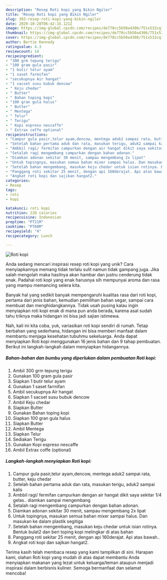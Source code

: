 ```yaml
---
description: "Resep Roti kopi yang Bikin Ngiler"
title: "Resep Roti kopi yang Bikin Ngiler"
slug: 303-resep-roti-kopi-yang-bikin-ngiler
date: 2020-10-28T06:42:15.121Z
image: https://img-global.cpcdn.com/recipes/de778cc5b50a4306/751x532cq70/roti-kopi-foto-resep-utama.jpg
thumbnail: https://img-global.cpcdn.com/recipes/de778cc5b50a4306/751x532cq70/roti-kopi-foto-resep-utama.jpg
cover: https://img-global.cpcdn.com/recipes/de778cc5b50a4306/751x532cq70/roti-kopi-foto-resep-utama.jpg
author: Bertie Kennedy
ratingvalue: 4.3
reviewcount: 14
recipeingredient:
- "300 grm tepung terigu"
- "100 gram gula pasir"
- "1 butir telur ayam"
- "1 saset farmifan"
- "secukupnya Air hangat"
- "1 sacset susu bubuk dencow"
- " Keju chedar"
- " Butter"
- " Bahan toping kopi"
- "100 gran gula halus"
- " Butter"
- " Mentega"
- " Telur"
- " Terigu"
- " Kopi espreso nescaffe"
- " Extrax coffe optional"
recipeinstructions:
- "Campur gula pasir,telur ayam,dencow, mentega aduk2 sampai rata, butter, keju chedar"
- "Setelah bahan pertama aduk dan rata, masukan terigu, aduk2 sampai kalis"
- "Ambbil ragi/ fermifan campurkan dengan air hangat dikit saya sekitar 1/4 gelas.. diamkan sampai mengembang"
- "Setalah ragi mengembang campurkan dengan bahan adonan."
- "Diamkan adonan sekitar 30 menit, sampau mengembang 2x lipat"
- "Untuk topingnya, masukan semua bahan mixer sampai halus. Dan masukan ke dalam plastik segitiga"
- "Setelah bahan mengembang, masukan keju chedar untuk isian rotinya. Bentuk bulat2 dan beri toping kopi melingkar di atas bahan"
- "Panggang roti sekitar 25 menit, dengan api 160derajat. Api atas bawah.."
- "Angkat roti kopi dan sajikan hangat2."
categories:
- Resep
tags:
- roti
- kopi

katakunci: roti kopi 
nutrition: 220 calories
recipecuisine: Indonesian
preptime: "PT21M"
cooktime: "PT60M"
recipeyield: "4"
recipecategory: Lunch

---
```



![Roti kopi](https://img-global.cpcdn.com/recipes/de778cc5b50a4306/751x532cq70/roti-kopi-foto-resep-utama.jpg)

Anda sedang mencari inspirasi resep roti kopi yang unik? Cara menyiapkannya memang tidak terlalu sulit namun tidak gampang juga. Jika salah mengolah maka hasilnya akan hambar dan justru cenderung tidak enak. Padahal roti kopi yang enak harusnya sih mempunyai aroma dan rasa yang mampu memancing selera kita.

Banyak hal yang sedikit banyak mempengaruhi kualitas rasa dari roti kopi, pertama dari jenis bahan, kemudian pemilihan bahan segar, sampai cara membuat dan menghidangkannya. Tidak usah pusing kalau ingin menyiapkan roti kopi enak di mana pun anda berada, karena asal sudah tahu triknya maka hidangan ini bisa jadi sajian istimewa.




Nah, kali ini kita coba, yuk, variasikan roti kopi sendiri di rumah. Tetap berbahan yang sederhana, hidangan ini bisa memberi manfaat dalam membantu menjaga kesehatan tubuhmu sekeluarga. Anda dapat menyiapkan Roti kopi menggunakan 16 jenis bahan dan 9 tahap pembuatan. Berikut ini langkah-langkah dalam menyiapkan hidangannya.

<!--inarticleads1-->

##### Bahan-bahan dan bumbu yang diperlukan dalam pembuatan Roti kopi:

1. Ambil 300 grm tepung terigu
1. Gunakan 100 gram gula pasir
1. Siapkan 1 butir telur ayam
1. Gunakan 1 saset farmifan
1. Ambil secukupnya Air hangat
1. Siapkan 1 sacset susu bubuk dencow
1. Ambil  Keju chedar
1. Siapkan  Butter
1. Gunakan  Bahan toping kopi
1. Siapkan 100 gran gula halus
1. Siapkan  Butter
1. Ambil  Mentega
1. Siapkan  Telur
1. Sediakan  Terigu
1. Gunakan  Kopi espreso nescaffe
1. Ambil  Extrax coffe (optional)




<!--inarticleads2-->

##### Langkah-langkah menyiapkan Roti kopi:

1. Campur gula pasir,telur ayam,dencow, mentega aduk2 sampai rata, butter, keju chedar
1. Setelah bahan pertama aduk dan rata, masukan terigu, aduk2 sampai kalis
1. Ambbil ragi/ fermifan campurkan dengan air hangat dikit saya sekitar 1/4 gelas.. diamkan sampai mengembang
1. Setalah ragi mengembang campurkan dengan bahan adonan.
1. Diamkan adonan sekitar 30 menit, sampau mengembang 2x lipat
1. Untuk topingnya, masukan semua bahan mixer sampai halus. Dan masukan ke dalam plastik segitiga
1. Setelah bahan mengembang, masukan keju chedar untuk isian rotinya. Bentuk bulat2 dan beri toping kopi melingkar di atas bahan
1. Panggang roti sekitar 25 menit, dengan api 160derajat. Api atas bawah..
1. Angkat roti kopi dan sajikan hangat2.




Terima kasih telah membaca resep yang kami tampilkan di sini. Harapan kami, olahan Roti kopi yang mudah di atas dapat membantu Anda menyiapkan makanan yang lezat untuk keluarga/teman ataupun menjadi inspirasi dalam berbisnis kuliner. Semoga bermanfaat dan selamat mencoba!
